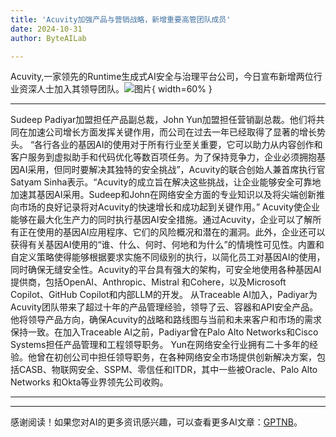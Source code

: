 ```yaml
---
title: 'Acuvity加强产品与营销战略，新增重要高管团队成员'
date: 2024-10-31
author: ByteAILab

---
```


Acuvity,一家领先的Runtime生成式AI安全与治理平台公司，今日宣布新增两位行业资深人士加入其领导团队。![图片](https://ai-techpark.com/wp-content/uploads/2024/10/Acuvity-960x540.jpg){ width=60% }

---
Sudeep Padiyar加盟担任产品副总裁，John Yun加盟担任营销副总裁。他们将共同在加速公司增长方面发挥关键作用，而公司在过去一年已经取得了显著的增长势头。
“各行各业的基因AI的使用对于所有行业至关重要，它可以助力从内容创作和客户服务到虚拟助手和代码优化等数百项任务。为了保持竞争力，企业必须拥抱基因AI采用，但同时要解决其独特的安全挑战”，Acuvity的联合创始人兼首席执行官Satyam Sinha表示。“Acuvity的成立旨在解决这些挑战，让企业能够安全可靠地加速其基因AI采用。Sudeep和John在网络安全方面的专业知识以及将尖端创新推向市场的良好记录将对Acuvity的快速增长和成功起到关键作用。”
Acuvity使企业能够在最大化生产力的同时执行基因AI安全措施。通过Acuvity，企业可以了解所有正在使用的基因AI应用程序、它们的风险概况和潜在的漏洞。此外，企业还可以获得有关基因AI使用的“谁、什么、何时、何地和为什么”的情境性可见性。内置和自定义策略使得能够根据要求实施不同级别的执行，以简化员工对基因AI的使用，同时确保无缝安全性。Acuvity的平台具有强大的架构，可安全地使用各种基因AI提供商，包括OpenAI、Anthropic、Mistral 和Cohere，以及Microsoft Copilot、GitHub Copilot和内部LLM的开发。
从Traceable AI加入，Padiyar为Acuvity团队带来了超过十年的产品管理经验，领导了云、容器和API安全产品。他将领导产品方向，确保Acuvity的战略和路线图与当前和未来客户和市场的需求保持一致。在加入Traceable AI之前，Padiyar曾在Palo Alto Networks和Cisco Systems担任产品管理和工程领导职务。
Yun在网络安全行业拥有二十多年的经验。他曾在初创公司中担任领导职务，在各种网络安全市场提供创新解决方案，包括CASB、物联网安全、SSPM、零信任和ITDR，其中一些被Oracle、Palo Alto Networks 和Okta等业界领先公司收购。


---
---
感谢阅读！如果您对AI的更多资讯感兴趣，可以查看更多AI文章：[GPTNB](https://gptnb.com)。